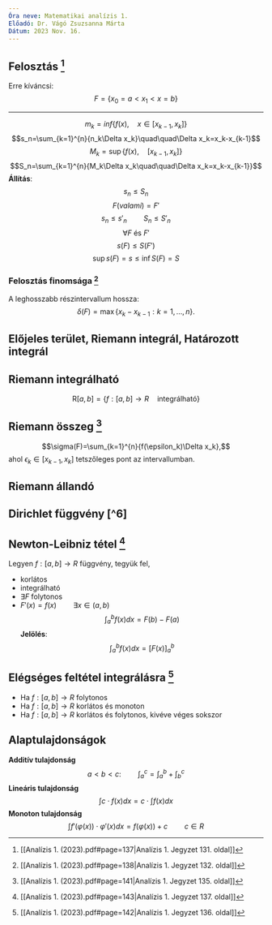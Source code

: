 ```yaml
---
Óra neve: Matematikai analízis 1.
Előadó: Dr. Vágó Zsuzsanna Márta
Dátum: 2023 Nov. 16.
---
```

## Felosztás [^1]
Erre kíváncsi:
$$F=\{x_0=a<x_1<x=b\}$$

---
$$m_k=inf\{f(x),\quad x\in[x_{k-1}, x_k]\}$$
$$s_n=\sum_{k=1}^{n}{n_k\Delta x_k}\quad\quad\Delta x_k=x_k-x_{k-1}$$
$$M_k=\sup\{f(x),\quad [x_{k-1}, x_k]\}$$
$$S_n=\sum_{k=1}^{n}{M_k\Delta x_k\quad\quad\Delta x_k=x_k-x_{k-1}}$$
**Állítás**:
$$s_n\leq S_n$$
$$F(valami)=F'$$
$$s_n\leq s'_n\quad\quad S_n\leq S'_n$$
$$\forall F\text{ és }F'$$
$$s(F)\leq S(F')$$
$$\sup s(F)=s\leq\inf S(F)=S$$
### Felosztás finomsága [^2]
A leghosszabb részintervallum hossza:
$$\delta(F)=\max\{x_k-x_{k-1}:k=1,…,n\}.$$
## Előjeles terület, Riemann integrál, Határozott integrál
## Riemann integrálható
$$\text{R}[a,b]=\{f: [a,b]\to R\quad{\text{integrálható}}\}$$
## Riemann összeg [^4]
$$\sigma(F)=\sum_{k=1}^{n}{f(\epsilon_k)\Delta x_k},$$
ahol $\epsilon_k\in[x_{k-1},x_k]$ tetszőleges pont az intervallumban. 
## Riemann állandó
## Dirichlet függvény [^6]
## Newton-Leibniz tétel [^3]
Legyen $f: [a,b]\to R$ függvény, tegyük fel,
- korlátos
- integrálható
- $\exists F$ folytonos
- $F'(x)=f(x)\quad\quad\exists x\in(a,b)$
$$\int_{a}^{b}{f(x)dx=F(b)-F(a)}$$
**Jelölés**:
$$\int_a^bf(x)dx=[F(x)]^b_a$$
## Elégséges feltétel integrálásra [^5]
- Ha $f: [a,b]\to R$ folytonos
- Ha $f:[a,b]\to R$ korlátos és monoton
- Ha $f: [a,b]\to R$ korlátos és folytonos, kivéve véges sokszor
## Alaptulajdonságok
**Additív tulajdonság**
$$a<b<c:\quad\quad\int_a^c=\int_a^b+\int_b^c$$
**Lineáris tulajdonság**
$$\int{c\cdot f(x)dx}=c\cdot\int{f(x)dx}$$
**Monoton tulajdonság**
$$\int f'\big(\varphi(x)\big)\cdot\varphi'(x)dx=f\big(\varphi(x)\big)+c\quad\quad c\in R$$

[^1]: [[Analízis 1. (2023).pdf#page=137|Analízis 1. Jegyzet 131. oldal]]
[^2]: [[Analízis 1. (2023).pdf#page=138|Analízis 1. Jegyzet 132. oldal]]
[^3]: [[Analízis 1. (2023).pdf#page=143|Analízis 1. Jegyzet 137. oldal]]
[^4]: [[Analízis 1. (2023).pdf#page=141|Analízis 1. Jegyzet 135. oldal]]
[^5]: [[Analízis 1. (2023).pdf#page=142|Analízis 1. Jegyzet 136. oldal]]
[^5]: [[Analízis 1. (2023).pdf#page=79|Analízis 1. Jegyzet 73. oldal]]